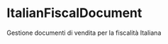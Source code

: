 ItalianFiscalDocument
=====================

Gestione documenti di vendita per la fiscalità Italiana
